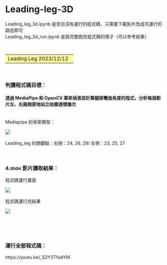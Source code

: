 # Leading-leg-3D

Leading_leg_3d.ipynb 是空白沒有運行的程式碼，只需要下載影片改成可運行的路徑即可<br>
Leading_leg_3d_run.ipynb 是我完整跑完程式碼的樣子（可以參考結果）


&emsp;<font size=6><table><tr><td bgcolor=#ffff99> 
Leading Leg 2023/12/12&ensp; </td></tr></table></font>
<br>
<h3>判讀程式碼目標：</h3>
<h4>透過 MediaPipe 和 OpenCV 庫來偵測並計算腿部彎曲角度的程式，分析每個影片左、右兩側原地站立抬膝達標幾次</h4> 
<br>
Mediapipe 的骨架模型：

![](https://imgur.com/C98MGPb.png)<br>
<br>
Leading_leg 的關鍵點：右側：24, 26, 28/ 左側：23, 25, 27
<br>
<br>
<br>
<h3>4.mov 影片讀取結果：</h3>
程式碼運行畫面<br>

![](https://imgur.com/rH2i5QE.png)<br>
<br>
程式碼運行完結果<br>

![](https://imgur.com/IIj5DWt.png)<br>
<br>

<br>
<br>
<h3>運行全部程式碼：</h3>
https://youtu.be/_S2Y3TfaAYM
<br>
<br>
<br>
